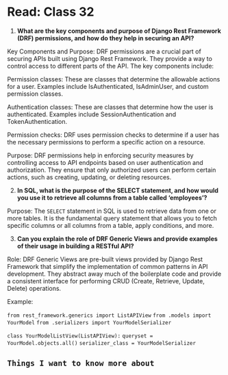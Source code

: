 # Read: Class 32

1. **What are the key components and purpose of Django Rest Framework (DRF) permissions, and how do they help in securing an API?**

Key Components and Purpose: DRF permissions are a crucial part of securing APIs built using Django Rest Framework. They provide a way to control access to different parts of the API. The key components include:

Permission classes: These are classes that determine the allowable actions for a user. Examples include IsAuthenticated, IsAdminUser, and custom permission classes.

Authentication classes: These are classes that determine how the user is authenticated. Examples include SessionAuthentication and TokenAuthentication.

Permission checks: DRF uses permission checks to determine if a user has the necessary permissions to perform a specific action on a resource.

Purpose: DRF permissions help in enforcing security measures by controlling access to API endpoints based on user authentication and authorization. They ensure that only authorized users can perform certain actions, such as creating, updating, or deleting resources.

2. **In SQL, what is the purpose of the SELECT statement, and how would you use it to retrieve all columns from a table called ‘employees’?**

Purpose: The `SELECT` statement in SQL is used to retrieve data from one or more tables. It is the fundamental query statement that allows you to fetch specific columns or all columns from a table, apply conditions, and more.

3. **Can you explain the role of DRF Generic Views and provide examples of their usage in building a RESTful API?**

Role: DRF Generic Views are pre-built views provided by Django Rest Framework that simplify the implementation of common patterns in API development. They abstract away much of the boilerplate code and provide a consistent interface for performing CRUD (Create, Retrieve, Update, Delete) operations.

Example:

`from rest_framework.generics import ListAPIView`
`from .models import YourModel`
`from .serializers import YourModelSerializer`

`class YourModelListView(ListAPIView):`
    `queryset = YourModel.objects.all()`
    `serializer_class = YourModelSerializer`

## `Things I want to know more about`
